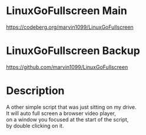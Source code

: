 # LinuxGoFullscreen Main
https://codeberg.org/marvin1099/LinuxGoFullscreen

# LinuxGoFullscreen Backup
https://github.com/marvin1099/LinuxGoFullscreen


# Description
A other simple script that was just sitting on my drive.  
It will auto full screen a browser video player,  
on a window you focused at the start of the script,  
by double clicking on it.   